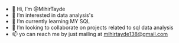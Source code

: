 - 👋 Hi, I’m @MihirTayde
- 👀 I’m interested in data analysis's 
- 🌱 I’m currently learning MY SQL
- 💞️ I’m looking to collaborate on projects related to sql data analysis
- 📫 yo can reach me by just mailing at mihirtayde138@gmail.com

<!---
MihirTayde/MihirTayde is a ✨ special ✨ repository because its `README.md` (this file) appears on your GitHub profile.
You can click the Preview link to take a look at your changes.
--->
